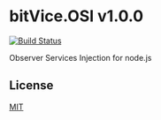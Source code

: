 # bitVice.OSI v1.0.0

[![Build Status][travis-image]][travis-url]

Observer Services Injection for node.js


## License

[MIT](LICENSE)

[travis-image]: https://travis-ci.org/bitvice/bitvice-osi.svg
[travis-url]: https://travis-ci.org/bitvice/bitvice-osi
